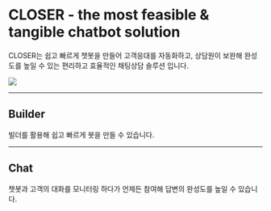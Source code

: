 # CLOSER - the most feasible & tangible chatbot solution

CLOSER는 쉽고 빠르게 챗봇을 만들어 고객응대를 자동화하고, 상담원이 보완해 완성도를 높일 수 있는 편리하고 효율적인 채팅상담 솔루션 입니다.

![](https://closer.ai/assets/main-concept.gif)

---

## Builder

빌더를 활용해 쉽고 빠르게 봇을 만들 수 있습니다.

---

## Chat

챗봇과 고객의 대화를 모니터링 하다가 언제든 참여해 답변의 완성도를 높일 수 있습니다.

